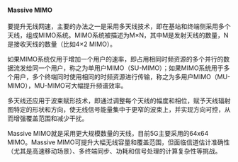 #### Massive MIMO

要提升无线网速，主要的办法之一是采用多天线技术，即在基站和终端侧采用多个天线，组成MIMO系统。MIMO系统被描述为M×N，其中M是发射天线的数量，N是接收天线的数量（比如4×2 MIMO）。

如果MIMO系统仅用于增加一个用户的速率，即占用相同时频资源的多个并行的数据流发给同一个用户，称之为单用户MIMO（SU-MIMO）；如果MIMO系统用于多个用户，多个终端同时使用相同的时频资源进行传输，称之为多用户MIMO（MU-MIMO），MU-MIMO可大幅提升频谱效率。

多天线还应用于波束赋形技术，即通过调整每个天线的幅度和相位，赋予天线辐射图特定的形状和方向，使无线信号能量集中于更窄的波束上，并实现方向可控，从而增强覆盖范围和减少干扰。

Massive MIMO就是采用更大规模数量的天线，目前5G主要采用的64x64 MIMO。Massive MIMO可提升大幅无线容量和覆盖范围，但面临信道估计准确性（尤其是高速移动场景）、多终端同步、功耗和信号处理的计算复杂性等挑战。